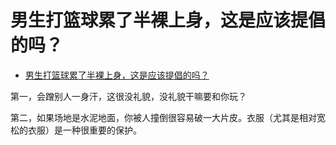 # 男生打篮球累了半裸上身，这是应该提倡的吗？

- [男生打篮球累了半裸上身，这是应该提倡的吗？](https://www.zhihu.com/question/390201707/answer/1274914886)


第一，会蹭别人一身汗，这很没礼貌，没礼貌干嘛要和你玩？

第二，如果场地是水泥地面，你被人撞倒很容易破一大片皮。衣服（尤其是相对宽松的衣服）是一种很重要的保护。